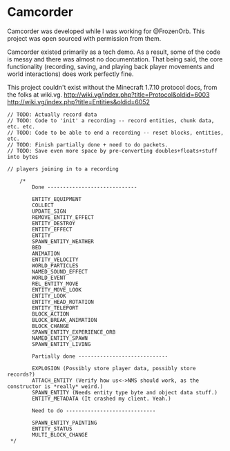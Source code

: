 # Camcorder

Camcorder was developed while I was working for @FrozenOrb.
This project was open sourced with permission from them.

Camcorder existed primarily as a tech demo. As a result, some of the code is messy and there was almost no documentation.
That being said, the core functionality (recording, saving, and playing back player movements and world interactions)
does work perfectly fine.

This project couldn't exist without the Minecraft 1.7.10 protocol docs, from the folks at wiki.vg. http://wiki.vg/index.php?title=Protocol&oldid=6003
http://wiki.vg/index.php?title=Entities&oldid=6052

    // TODO: Actually record data
    // TODO: Code to 'init' a recording -- record entities, chunk data, etc. etc.
    // TODO: Code to be able to end a recording -- reset blocks, entities, etc.
    // TODO: Finish partially done + need to do packets.
    // TODO: Save even more space by pre-converting doubles+floats+stuff into bytes

    // players joining in to a recording

        /*
            Done -----------------------------

            ENTITY_EQUIPMENT
            COLLECT
            UPDATE_SIGN
            REMOVE_ENTITY_EFFECT
            ENTITY_DESTROY
            ENTITY_EFFECT
            ENTITY
            SPAWN_ENTITY_WEATHER
            BED
            ANIMATION
            ENTITY_VELOCITY
            WORLD_PARTICLES
            NAMED_SOUND_EFFECT
            WORLD_EVENT
            REL_ENTITY_MOVE
            ENTITY_MOVE_LOOK
            ENTITY_LOOK
            ENTITY_HEAD_ROTATION
            ENTITY_TELEPORT
            BLOCK_ACTION
            BLOCK_BREAK_ANIMATION
            BLOCK_CHANGE
            SPAWN_ENTITY_EXPERIENCE_ORB
            NAMED_ENTITY_SPAWN
            SPAWN_ENTITY_LIVING

            Partially done -----------------------------

            EXPLOSION (Possibly store player data, possibly store records?)
            ATTACH_ENTITY (Verify how us<->NMS should work, as the constructor is *really* weird.)
            SPAWN_ENTITY (Needs entity type byte and object data stuff.)
            ENTITY_METADATA (It crashed my client. Yeah.)

            Need to do -----------------------------

            SPAWN_ENTITY_PAINTING
            ENTITY_STATUS
            MULTI_BLOCK_CHANGE
     */
